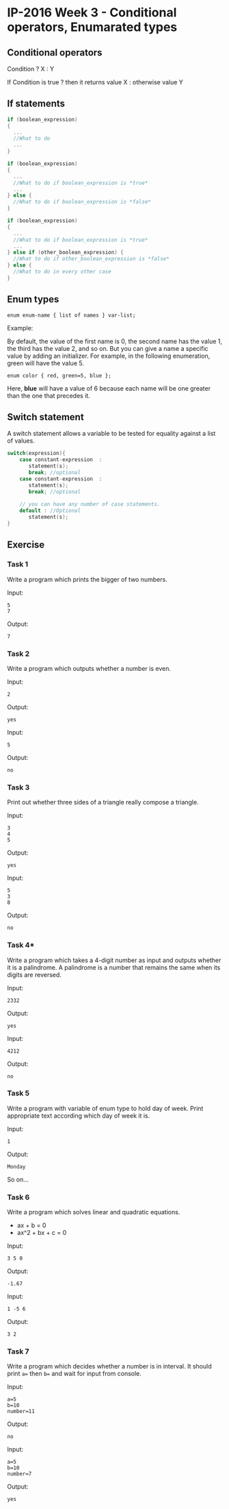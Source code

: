# IP-2016 Week 3 - Conditional operators, Enumarated types

## Conditional operators

Condition ? X : Y

If Condition is true ? then it returns value X : otherwise value Y

## If statements

```C++
if (boolean_expression)
{
  ...
  //What to do
  ...
}
```

```C++
if (boolean_expression)
{
  ...
  //What to do if boolean_expression is *true*
  ...
} else {
  //What to do if boolean_expression is *false*
}
```

```C++
if (boolean_expression)
{
  ...
  //What to do if boolean_expression is *true*
  ...
} else if (other_boolean_expression) {
  //What to do if other_boolean_expression is *false*
} else {
  //What to do in every other case
}
```

## Enum types

```
enum enum-name { list of names } var-list;
```

Example:

By default, the value of the first name is 0,
the second name has the value 1, the third has the value 2, and so on.
But you can give a name a specific value by adding an initializer.
For example, in the following enumeration, green will have the value 5.


```
enum color { red, green=5, blue };
```

Here, **blue** will have a value of 6 because each name will be one greater than the one that precedes it.

## Switch statement

A switch statement allows a variable to be tested for equality against a list of values.

```C++
switch(expression){
    case constant-expression  :
       statement(s);
       break; //optional
    case constant-expression  :
       statement(s);
       break; //optional
  
    // you can have any number of case statements.
    default : //Optional
       statement(s);
}
```

## Exercise

### Task 1

Write a program which prints the bigger of two numbers.

Input:
```
5
7
```

Output:
```
7
```

### Task 2

Write a program which outputs whether a number is even.

Input:
```
2
```

Output:
```
yes
```

Input:
```
5
```

Output:
```
no
```

### Task 3

Print out whether three sides of a triangle really compose a triangle.

Input:
```
3
4
5
```

Output:
```
yes
```


Input:
```
5
3
8
```

Output:
```
no
```

### Task 4*

Write a program which takes a 4-digit number as input and outputs whether it is a palindrome.
A palindrome is a number that remains the same when its digits are reversed.

Input:
```
2332
```

Output:
```
yes
```

Input:
```
4212
```

Output:
```
no
```

### Task 5

Write a program with variable of enum type to hold day of week. Print appropriate text according which day of week it is.

Input:
```
1
```

Output:
```
Monday
```

So on...


### Task 6

Write a program which solves linear and quadratic equations.

* ax + b = 0
* ax^2 + bx + c = 0

Input:
```
3 5 0
```

Output:
```
-1.67
```

Input:
```
1 -5 6
```

Output:
```
3 2
```

### Task 7

Write a program which decides whether a number is in interval.
It should print `a=` then `b=` and wait for input from console. 

Input:
```
a=5
b=10
number=11
```

Output:
```
no
```

Input:
```
a=5
b=10
number=7
```

Output:
```
yes
```
